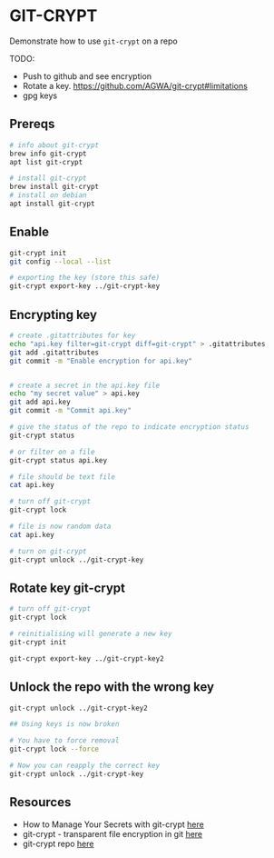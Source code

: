 # GIT-CRYPT

Demonstrate how to use `git-crypt` on a repo

TODO:

* Push to github and see encryption
* Rotate a key. https://github.com/AGWA/git-crypt#limitations
* gpg keys

## Prereqs

```sh
# info about git-crypt
brew info git-crypt   
apt list git-crypt

# install git-crypt
brew install git-crypt
# install on debian
apt install git-crypt
```

## Enable

```sh
git-crypt init 
git config --local --list

# exporting the key (store this safe)
git-crypt export-key ../git-crypt-key
```

## Encrypting key

```sh
# create .gitattributes for key
echo "api.key filter=git-crypt diff=git-crypt" > .gitattributes
git add .gitattributes
git commit -m "Enable encryption for api.key"


# create a secret in the api.key file
echo "my secret value" > api.key
git add api.key
git commit -m "Commit api.key"

# give the status of the repo to indicate encryption status
git-crypt status

# or filter on a file
git-crypt status api.key

# file should be text file
cat api.key

# turn off git-crypt
git-crypt lock

# file is now random data
cat api.key

# turn on git-crypt
git-crypt unlock ../git-crypt-key
```

## Rotate key git-crypt

```sh
# turn off git-crypt
git-crypt lock

# reinitialising will generate a new key 
git-crypt init

git-crypt export-key ../git-crypt-key2
```

## Unlock the repo with the wrong key

```sh
git-crypt unlock ../git-crypt-key2

## Using keys is now broken

# You have to force removal
git-crypt lock --force

# Now you can reapply the correct key
git-crypt unlock ../git-crypt-key

```

## Resources

* How to Manage Your Secrets with git-crypt [here](https://dev.to/heroku/how-to-manage-your-secrets-with-git-crypt-56ih)
* git-crypt - transparent file encryption in git [here](https://www.agwa.name/projects/git-crypt/)
* git-crypt repo [here](https://github.com/AGWA/git-crypt/blob/master/INSTALL.md)
